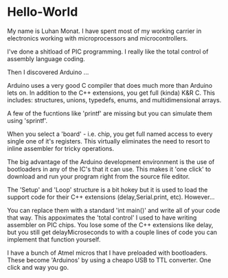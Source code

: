 # Hello-World
My name is Luhan Monat.  I have spent most of my working carrier in electronics working with microprocessors and microcontrollers.

I've done a shitload of PIC programming.  I really like the total control of assembly language coding.

Then I discovered Arduino ...

Arduino uses a very good C compiler that does much more than Arduino lets on.  In addition to the C++ extensions, you get full (kinda) K&R C.  This includes: structures, unions, typedefs, enums, and multidimensional arrays.

A few of the fucntions like 'printf' are missing but you can simulate them using 'sprintf'.

When you select a 'board' - i.e. chip, you get full named access to every single one of it's registers.  This virtually eliminates the need to resort to inline assembler for tricky operations.

The big advantage of the Arduino development environment is the use of bootloaders in any of the IC's that it can use.  This makes it 'one click' to download and run your program right from the source file editor.

The 'Setup' and 'Loop' structure is a bit hokey but it is used to load the support code for their C++ extensions (delay,Serial.print, etc).  However...

You can replace them with a standard 'int main()' and write all of your code that way.  This appoximates the 'total control' I used to have writing assembler on PIC chips.  You lose some of the C++ extensions like delay, but you still get delayMicroseconds to with a couple lines of code you can implement that function yourself.

I have a bunch of Atmel micros that I have preloaded with bootloaders.  These become 'Arduinos' by using a cheapo USB to TTL converter.  One click and way you go.
